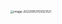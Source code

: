 <img src="C:\Users\sxz\AppData\Roaming\Typora\typora-user-images\image-20220912103023121.png" alt="image-20220912103023121" style="zoom: 33%;" />